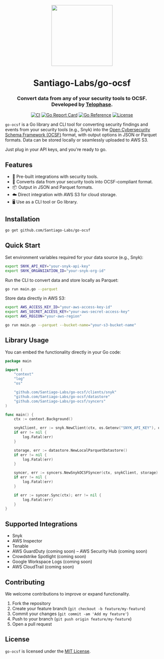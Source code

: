 <div align="center">
<img src="https://github.com/user-attachments/assets/c4217cad-018c-4550-8ac5-8958d5888c54" height= "auto" width="200" />
<br />
<h1>Santiago-Labs/go-ocsf </h1>
<h3>
Convert data from any of your security tools to OCSF. Developed by <a href="https://telophase.dev">
Telophase</a>.
</h3>
<a href="https://github.com/Santiago-Labs/go-ocsf/actions/workflows/ci.yml"><img src="https://github.com/Santiago-Labs/go-ocsf/actions/workflows/ci.yml/badge.svg?branch=main" alt="CI"></a>
<a href="https://goreportcard.com/report/github.com/Santiago-Labs/go-ocsf"><img src="https://goreportcard.com/badge/github.com/Santiago-Labs/go-ocsf" alt="Go Report Card"></a>
<a href="https://pkg.go.dev/github.com/Santiago-Labs/go-ocsf"><img src="https://pkg.go.dev/badge/github.com/Santiago-Labs/go-ocsf.svg" alt="Go Reference"></a>
<a href="LICENSE"><img src="https://img.shields.io/github/license/Santiago-Labs/go-ocsf" alt="License"></a>
</div>

`go-ocsf` is a Go library and CLI tool for converting security findings and events from your security tools (e.g., Snyk) into the [Open Cybersecurity Schema Framework (OCSF)](https://schema.ocsf.io/) format, with output options in JSON or Parquet formats. Data can be stored locally or seamlessly uploaded to AWS S3.

Just plug in your API keys, and you're ready to go.

## Features

- 🔑 Pre-built integrations with security tools.
- 🚀 Converts data from your security tools into OCSF-compliant format.
- 📦 Output in JSON and Parquet formats.
- ☁️ Direct integration with AWS S3 for cloud storage.
- 🖥️ Use as a CLI tool or Go library.

## Installation

```bash
go get github.com/Santiago-Labs/go-ocsf
```

## Quick Start

Set environment variables required for your data source (e.g., Snyk):

```bash
export SNYK_API_KEY="your-snyk-api-key"
export SNYK_ORGANIZATION_ID="your-snyk-org-id"
```

Run the CLI to convert data and store locally as Parquet:

```bash
go run main.go --parquet
```

Store data directly in AWS S3:

```bash
export AWS_ACCESS_KEY_ID="your-aws-access-key-id"
export AWS_SECRET_ACCESS_KEY="your-aws-secret-access-key"
export AWS_REGION="your-aws-region"

go run main.go --parquet --bucket-name="your-s3-bucket-name"
```

## Library Usage

You can embed the functionality directly in your Go code:

```go
package main

import (
	"context"
	"log"
	"os"

	"github.com/Santiago-Labs/go-ocsf/clients/snyk"
	"github.com/Santiago-Labs/go-ocsf/datastore"
	"github.com/Santiago-Labs/go-ocsf/syncers"
)

func main() {
	ctx := context.Background()

	snykClient, err := snyk.NewClient(ctx, os.Getenv("SNYK_API_KEY"), os.Getenv("SNYK_ORGANIZATION_ID"))
	if err != nil {
		log.Fatal(err)
	}

	storage, err := datastore.NewLocalParquetDatastore()
	if err != nil {
		log.Fatal(err)
	}

	syncer, err := syncers.NewSnykOCSFSyncer(ctx, snykClient, storage)
	if err != nil {
		log.Fatal(err)
	}

	if err := syncer.Sync(ctx); err != nil {
		log.Fatal(err)
	}
}
```

## Supported Integrations

- Snyk
- AWS Inspector
- Tenable
- AWS GuardDuty (coming soon)
– AWS Security Hub (coming soon)
- Crowdstrike Spotlight (coming soon)
- Google Workspace Logs (coming soon)
- AWS CloudTrail (coming soon)

## Contributing

We welcome contributions to improve or expand functionality.

1. Fork the repository
2. Create your feature branch (`git checkout -b feature/my-feature`)
3. Commit your changes (`git commit -am 'Add my feature'`)
4. Push to your branch (`git push origin feature/my-feature`)
5. Open a pull request

## License

`go-ocsf` is licensed under the [MIT License](LICENSE).

